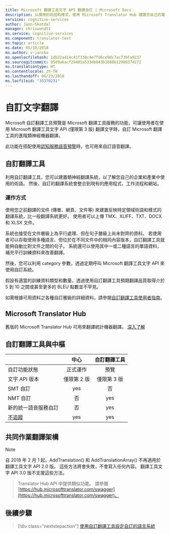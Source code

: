 ```yaml
---
title: Microsoft 翻譯工具文字 API 翻譯自訂 | Microsoft Docs
description: 以慣用的術語和樣式，使用 Microsoft Translator Hub 建置您自己的電腦翻譯系統。
services: cognitive-services
author: Jann-Skotdal
manager: chriswendt1
ms.service: cognitive-services
ms.component: translator-text
ms.topic: article
ms.date: 05/10/2018
ms.author: v-jansko
ms.openlocfilehash: 1db22a414c41f338c4e7fd6ce9dc7ac739fa9237
ms.sourcegitcommit: 95d9a6acf29405a533db943b1688612980374272
ms.translationtype: HT
ms.contentlocale: zh-TW
ms.lasthandoff: 06/23/2018
ms.locfileid: "35370231"
---
```

# <a name="customize-your-text-translations"></a>自訂文字翻譯

Microsoft 自訂翻譯工具預覽是 Microsoft 翻譯工具服務的功能，可讓使用者在使用 Microsoft 翻譯工具文字 API (僅限第 3 版) 翻譯文字時，自訂 Microsoft 翻譯工具的進階類神經機器翻譯。 

此功能在搭配使用[認知服務語音預覽](https://docs.microsoft.com/en-us/azure/cognitive-services/speech-service/)時，也可用來自訂語音翻譯。

## <a name="custom-translator"></a>自訂翻譯工具
利用自訂翻譯工具，您可以建置類神經翻譯系統，以了解您自己的企業和產業中使用的術語。 然後，自訂的翻譯系統會整合到現有的應用程式、工作流程和網站。 

### <a name="how-does-it-work"></a>運作方式
使用您之前翻譯的文件 (傳單、網頁、文件等) 來建置反映特定領域術語和樣式的翻譯系統，比一般翻譯系統更好。 使用者可以上傳 TMX、XLIFF、TXT、DOCX 和 XLSX 文件。  

系統也接受在文件層級上為平行處理、但在句子層級上尚未對齊的資料。 若使用者可以存取使用多種語言、但位於在不同文件中的相同內容版本，自訂翻譯工具就能夠自動比對文件之間的句子。  系統還可以使用其中一或二種語言的單語資料，補充平行訓練資料來改善翻譯。 

然後，您可以利用 category 參數，透過定期呼叫 Microsoft 翻譯工具文字 API 來使用自訂系統。

假設有適當的訓練資料類型和數量，透過使用自訂翻譯工具預期翻譯品質取得介於 5 到 10 之間或甚至更多的 BLEU 點數並不罕見。

如需根據可用資料之各種自訂層級的詳細資料，請參閱[自訂翻譯工具使用者指南](http://aka.ms/CustomTranslatorDocs)。


## <a name="microsoft-translator-hub"></a>Microsoft Translator Hub

舊版的 Microsoft Translator Hub 可用來翻譯統計機器翻譯。 [深入了解](https://www.microsoft.com/en-us/translator/hub.aspx) 

## <a name="custom-translator-versus-hub"></a>自訂翻譯工具與中樞

|   | **中心** | **自訂翻譯工具**|
|:-----|:----:|:----:|
|自訂功能狀態   | 正式運作  | 預覽 |
| 文字 API 版本  | 僅限第 2 版   | 僅限第 3 版 |
| SMT 自訂 | yes   | 否 | 
| NMT 自訂 | 否    | yes |
| 新的統一語音服務自訂 | 否    | yes | 
| [不追蹤](http://www.aka.ms/notrace) | yes   | yes | 

## <a name="collaborative-translations-framework"></a>共同作業翻譯架構

> [!NOTE]
> 自 2018 年 2 月 1 起，AddTranslation() 和 AddTranslationArray() 不再適用於翻譯工具文字 API 2.0 版。 這些方法將會失敗，不會寫入任何內容。 翻譯工具文字 API 3.0 版不支援這些方法。

>Translator Hub API 中提供類似功能。 請參閱 [https://hub.microsofttranslator.com/swagger](https://hub.microsofttranslator.com/swagger)。 

## <a name="next-steps"></a>後續步驟
> [!div class="nextstepaction"]
> [使用自訂翻譯工具設定自訂的語言系統](http://aka.ms/CustomTranslatorDocs)

